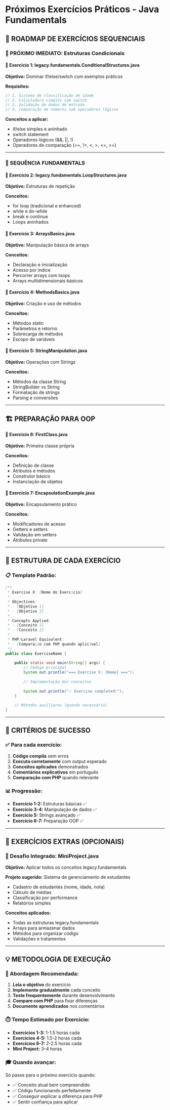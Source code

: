 # Próximos Exercícios Práticos - Java Fundamentals

## 🎯 **ROADMAP DE EXERCÍCIOS SEQUENCIAIS**

### **🚧 PRÓXIMO IMEDIATO: Estruturas Condicionais**

#### **📝 Exercício 1: legacy.fundamentals.ConditionalStructures.java**
**Objetivo:** Dominar if/else/switch com exemplos práticos

**Requisitos:**
```java
// 1. Sistema de classificação de idade
// 2. Calculadora simples com switch
// 3. Validação de dados de entrada
// 4. Comparação de números com operadores lógicos
```

**Conceitos a aplicar:**
- if/else simples e aninhado
- switch statement
- Operadores lógicos (&&, ||, !)
- Operadores de comparação (==, !=, <, >, <=, >=)

---

### **🔄 SEQUÊNCIA FUNDAMENTALS**

#### **📝 Exercício 2: legacy.fundamentals.LoopStructures.java**
**Objetivo:** Estruturas de repetição

**Conceitos:**
- for loop (tradicional e enhanced)
- while e do-while
- break e continue
- Loops aninhados

#### **📝 Exercício 3: ArraysBasics.java**
**Objetivo:** Manipulação básica de arrays

**Conceitos:**
- Declaração e inicialização
- Acesso por índice
- Percorrer arrays com loops
- Arrays multidimensionais básicos

#### **📝 Exercício 4: MethodsBasics.java**
**Objetivo:** Criação e uso de métodos

**Conceitos:**
- Métodos static
- Parâmetros e retorno
- Sobrecarga de métodos
- Escopo de variáveis

#### **📝 Exercício 5: StringManipulation.java**
**Objetivo:** Operações com Strings

**Conceitos:**
- Métodos da classe String
- StringBuilder vs String
- Formatação de strings
- Parsing e conversões

---

## 🏗️ **PREPARAÇÃO PARA OOP**

#### **📝 Exercício 6: FirstClass.java**
**Objetivo:** Primeira classe própria

**Conceitos:**
- Definição de classe
- Atributos e métodos
- Construtor básico
- Instanciação de objetos

#### **📝 Exercício 7: EncapsulationExample.java**
**Objetivo:** Encapsulamento prático

**Conceitos:**
- Modificadores de acesso
- Getters e setters
- Validação em setters
- Atributos private

---

## 🚀 **ESTRUTURA DE CADA EXERCÍCIO**

### **📋 Template Padrão:**
```java
/**
 * Exercise X: [Nome do Exercício]
 * 
 * Objectives:
 * - [Objetivo 1]
 * - [Objetivo 2]
 * 
 * Concepts Applied:
 * - [Conceito 1]
 * - [Conceito 2]
 * 
 * PHP/Laravel Equivalent:
 * - [Comparação com PHP quando aplicável]
 */
public class ExerciseName {
    
    public static void main(String[] args) {
        // Código principal
        System.out.println("=== Exercise X: [Nome] ===");
        
        // Implementação dos conceitos
        
        System.out.println("✅ Exercise completed!");
    }
    
    // Métodos auxiliares (quando necessário)
}
```

---

## 🎯 **CRITÉRIOS DE SUCESSO**

### **✅ Para cada exercício:**
1. **Código compila** sem erros
2. **Executa corretamente** com output esperado
3. **Conceitos aplicados** demonstrados
4. **Comentários explicativos** em português
5. **Comparação com PHP** quando relevante

### **📊 Progressão:**
- **Exercício 1-2:** Estruturas básicas ✅
- **Exercício 3-4:** Manipulação de dados ✅  
- **Exercício 5:** Strings avançado ✅
- **Exercício 6-7:** Preparação OOP ✅

---

## 🎪 **EXERCÍCIOS EXTRAS (OPCIONAIS)**

### **🌟 Desafio Integrado: MiniProject.java**
**Objetivo:** Aplicar todos os conceitos legacy.fundamentals

**Projeto sugerido:** Sistema de gerenciamento de estudantes
- Cadastro de estudantes (nome, idade, nota)
- Cálculo de médias
- Classificação por performance
- Relatórios simples

**Conceitos aplicados:**
- Todas as estruturas legacy.fundamentals
- Arrays para armazenar dados
- Métodos para organizar código
- Validações e tratamentos

---

## 💡 **METODOLOGIA DE EXECUÇÃO**

### **🎯 Abordagem Recomendada:**
1. **Leia o objetivo** do exercício
2. **Implemente gradualmente** cada conceito
3. **Teste frequentemente** durante desenvolvimento
4. **Compare com PHP** para fixar diferenças
5. **Documente aprendizados** nos comentários

### **⏱️ Tempo Estimado por Exercício:**
- **Exercícios 1-3:** 1-1.5 horas cada
- **Exercícios 4-5:** 1.5-2 horas cada  
- **Exercícios 6-7:** 2-2.5 horas cada
- **Mini Project:** 3-4 horas

### **🎓 Quando avançar:**
Só passe para o próximo exercício quando:
- ✅ Conceito atual bem compreendido
- ✅ Código funcionando perfeitamente
- ✅ Conseguir explicar a diferença para PHP
- ✅ Sentir confiança para aplicar